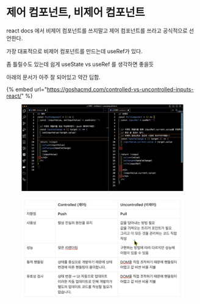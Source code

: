 # 제어 컴포넌트, 비제어 컴포넌트

react docs 에서 비제어 컴포넌트를 쓰지말고 제어 컴포넌트를 쓰라고 공식적으로 선언한다.

가장 대표적으로 비제어 컴포넌트를 만드는데 useRef가 있다.

좀 틀릴수도 있는데 쉽게 useState vs useRef 를 생각하면 좋을듯



아래의 문서가 아주 잘 되어있고 약간 딥함.&#x20;

{% embed url="https://goshacmd.com/controlled-vs-uncontrolled-inputs-react/" %}

<figure><img src="../.gitbook/assets/image (15).png" alt=""><figcaption></figcaption></figure>

<figure><img src="../.gitbook/assets/image (2).png" alt=""><figcaption></figcaption></figure>



















